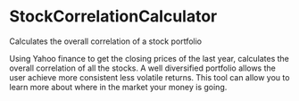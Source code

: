 # StockCorrelationCalculator
Calculates the overall correlation of a stock portfolio

Using Yahoo finance to get the closing prices of the last year, calculates the overall correlation of all the stocks. A well diversified portfolio allows the user achieve more consistent less volatile returns. This tool can allow you to learn more about where in the market your money is going.
